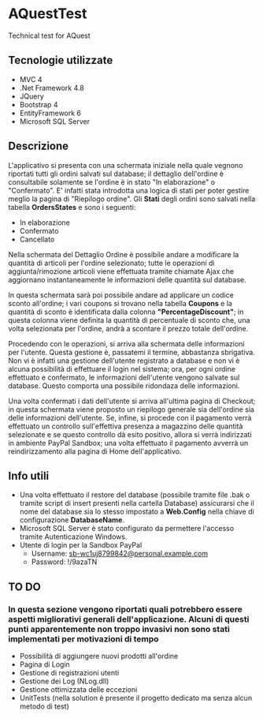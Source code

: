 # AQuestTest
Technical test for AQuest

## Tecnologie utilizzate
- MVC 4
- .Net Framework 4.8
- JQuery
- Bootstrap 4
- EntityFramework 6
- Microsoft SQL Server

## Descrizione
L'applicativo si presenta con una schermata iniziale nella quale vegnono riportati tutti gli ordini salvati sul database; il dettaglio dell'ordine è consultabile solamente se l'ordine è in stato "In elaborazione" o "Confermato". 
E' infatti stata introdotta una logica di stati per poter gestire meglio la pagina di "Riepilogo ordine".
Gli **Stati** degli ordini sono salvati nella tabella **OrdersStates** e sono i seguenti:
- In elaborazione
- Confermato
- Cancellato

Nella schermata del Dettaglio Ordine è possibile andare a modificare la quantità di articoli per l'ordine selezionato; tutte le operazioni di aggiunta/rimozione articoli viene effettuata tramite chiamate Ajax che aggiornano instantaneamente le informazioni delle quantità sul database. 

In questa schermata sarà poi possibile andare ad applicare un codice sconto all'ordine; i vari coupons si trovano nella tabella **Coupons** e la quantità di sconto è identificata dalla colonna **"PercentageDiscount"**; in questa colonna viene definita la quantità di percentuale di sconto che, una volta selezionata per l'ordine, andrà a scontare il prezzo totale dell'ordine.

Procedendo con le operazioni, si arriva alla schermata delle informazioni per l'utente. Questa gestione è, passatemi il termine, abbastanza sbrigativa. Non vi è infatti una gestione dell'utente registrato a database e non vi è alcuna possibilità di effettuare il login nel sistema; ora, per ogni ordine effettuato e confermato, le informazioni dell'utente vengono salvate sul database. Questo comporta una possibile ridondaza delle informazioni.

Una volta confermati i dati dell'utente si arriva all'ultima pagina di Checkout; in questa schermata viene proposto un riepilogo generale sia dell'ordine sia delle informazioni dell'utente. Se, infine, si procede con il pagamento verrà effettuato un controllo sull'effettiva presenza a magazzino delle quantità selezionate e se questo controllo dà esito positivo, allora si verrà indirizzati in ambiente PayPal Sandbox; una volta effettuato il pagamento avverrà un reindirizzamento alla pagina di Home dell'applicativo.

## Info utili
- Una volta effettuato il restore del database (possibile tramite file .bak o tramite script di insert presenti nella cartella Database) assicurarsi che il nome del database sia lo stesso impostato a **Web.Config** nella chiave di configurazione **DatabaseName**.
- Microsoft SQL Server è stato configurato da permettere l'accesso tramite Autenticazione Windows.
- Utente di login per la Sandbox PayPal
    - Username: sb-wc1uj8799842@personal.example.com
    - Password: !/9azaTN

## TO DO
### In questa sezione vengono riportati quali potrebbero essere aspetti migliorativi generali dell'applicazione. Alcuni di questi punti apparentemente non troppo invasivi non sono stati implementati per motivazioni di tempo
- Possibilità di aggiungere nuovi prodotti all'ordine
- Pagina di Login
- Gestione di registrazioni utenti
- Gestione dei Log (NLog.dll)
- Gestione ottimizzata delle eccezioni
- UnitTests (nella solution è presente il progetto dedicato ma senza alcun metodo di test)
